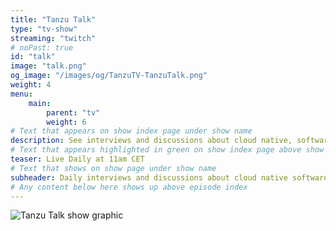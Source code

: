 ```yaml
---
title: "Tanzu Talk"
type: "tv-show"
streaming: "twitch"
# noPast: true
id: "talk"
image: "talk.png"
og_image: "/images/og/TanzuTV-TanzuTalk.png"
weight: 4
menu:
    main:
        parent: "tv"
        weight: 6
# Text that appears on show index page under show name
description: See interviews and discussions about cloud native, software modernization, and news in the Tanzu community.
# Text that appears highlighted in green on show index page above show name
teaser: Live Daily at 11am CET
# Text that shows on show page under show name
subheader: Daily interviews and discussions about cloud native software on Twitch, every weekday at 11am CET.
# Any content below here shows up above episode index
---
```

![Tanzu Talk show graphic](/images/tv/shows/talk.png)
